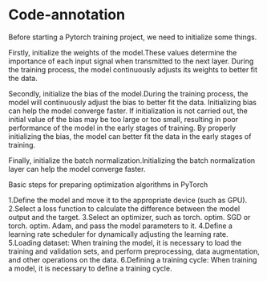 # Code-annotation

Before starting a Pytorch training project, we need to initialize some things.

Firstly, initialize the weights of the model.These values determine the importance of each input signal when transmitted to the next layer. During the training process, the model continuously adjusts its weights to better fit the data.

Secondly, initialize the bias of the model.During the training process, the model will continuously adjust the bias to better fit the data. Initializing bias can help the model converge faster. If initialization is not carried out, the initial value of the bias may be too large or too small, resulting in poor performance of the model in the early stages of training. By properly initializing the bias, the model can better fit the data in the early stages of training.

Finally, initialize the batch normalization.Initializing the batch normalization layer can help the model converge faster.

Basic steps for preparing optimization algorithms in PyTorch

 1.Define the model and move it to the appropriate device (such as GPU).
 2.Select a loss function to calculate the difference between the model output and the target.
 3.Select an optimizer, such as torch. optim. SGD or torch. optim. Adam, and pass the model parameters to it.
 4.Define a learning rate scheduler for dynamically adjusting the learning rate.
 5.Loading dataset: When training the model, it is necessary to load the training and validation sets, and perform preprocessing, data augmentation, and other operations on the data.
 6.Defining a training cycle: When training a model, it is necessary to define a training cycle.
